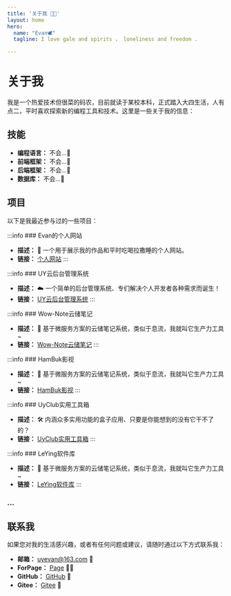 ```yaml
---
title: '关于我 🧑‍💻'
layout: home
hero:
  name: "Evan🕊️"
  tagline: I love gale and spirits ， loneliness and freedom .

---
```


# 关于我

我是一个热爱技术但很菜的码农，目前就读于某校本科，正式踏入大四生活，人有点二，平时喜欢探索新的编程工具和技术。这里是一些关于我的信息：

## 技能

- **编程语言：** 不会...🫨
- **前端框架：** 不会...🫨
- **后端框架：** 不会...🫨
- **数据库：** 不会...🫨

## 项目

以下是我最近参与过的一些项目：

:::info ### Evan的个人网站

- **描述：** 🤟 一个用于展示我的作品和平时吃喝拉撒睡的个人网站。
- **链接：** [个人网站](https://jfkj.xyz)
  :::

:::info ### UY云后台管理系统

- **描述：** ☁️ 一个简单的后台管理系统、专们解决个人开发者各种需求而诞生！
- **链接：** [UY云后台管理系统](https://uyclouds.com)
  :::

:::info ### Wow-Note云储笔记

- **描述：** 📔 基于微服务方案的云储笔记系统，类似于息流，我就叫它生产力工具~
- **链接：** [Wow-Note云储笔记](https://note.jfkj.xyz)
  :::

:::info ### HamBuk影视

- **描述：** 📔 基于微服务方案的云储笔记系统，类似于息流，我就叫它生产力工具~
- **链接：** [HamBuk影视](https://hambuk.jfkj.xyz)
  :::

:::info ### UyClub实用工具箱

- **描述：** 🛠️ 内涵众多实用功能的盒子应用、只要是你能想到的没有它干不了的？
- **链接：** [UyClub实用工具箱](https://www.pgyer.com/uyclub)
  :::

:::info ### LeYing软件库

- **描述：** 📔 基于微服务方案的云储笔记系统，类似于息流，我就叫它生产力工具~
- **链接：** [LeYing软件库](https://www.pgyer.com/leying)
  :::

### ...

## 联系我

如果您对我的生活感兴趣，或者有任何问题或建议，请随时通过以下方式联系我：

- **邮箱：** uyevan@163.com 💌
- **ForPage：** [Page](https://jfkj.xyz) 🧑‍💻
- **GitHub：** [GitHub](https://github.com/uyevan) 🦾
- **Gitee：** [Gitee](https://gitee.com/uyevan) 🍃
